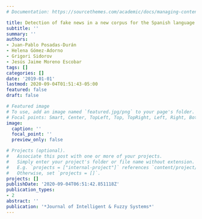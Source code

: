 ```yaml
---
# Documentation: https://sourcethemes.com/academic/docs/managing-content/

title: Detection of fake news in a new corpus for the Spanish language
subtitle: ''
summary: ''
authors:
- Juan-Pablo Posadas-Durán
- Helena Gómez-Adorno
- Grigori Sidorov
- Jesús Jaime Moreno Escobar
tags: []
categories: []
date: '2019-01-01'
lastmod: 2020-09-04T01:51:43-05:00
featured: false
draft: false

# Featured image
# To use, add an image named `featured.jpg/png` to your page's folder.
# Focal points: Smart, Center, TopLeft, Top, TopRight, Left, Right, BottomLeft, Bottom, BottomRight.
image:
  caption: ''
  focal_point: ''
  preview_only: false

# Projects (optional).
#   Associate this post with one or more of your projects.
#   Simply enter your project's folder or file name without extension.
#   E.g. `projects = ["internal-project"]` references `content/project/deep-learning/index.md`.
#   Otherwise, set `projects = []`.
projects: []
publishDate: '2020-09-04T06:51:42.851118Z'
publication_types:
- 2
abstract: ''
publication: '*Journal of Intelligent & Fuzzy Systems*'
---
```

